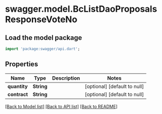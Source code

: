 # swagger.model.BcListDaoProposalsResponseVoteNo

## Load the model package
```dart
import 'package:swagger/api.dart';
```

## Properties
Name | Type | Description | Notes
------------ | ------------- | ------------- | -------------
**quantity** | **String** |  | [optional] [default to null]
**contract** | **String** |  | [optional] [default to null]

[[Back to Model list]](../README.md#documentation-for-models) [[Back to API list]](../README.md#documentation-for-api-endpoints) [[Back to README]](../README.md)


